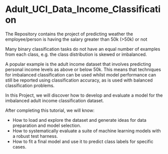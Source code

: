 # Adult_UCI_Data_Income_Classification
The Repository contains the project of predicting weather the employee/person is having the salary greater than 50k (>50k) or not

Many binary classification tasks do not have an equal number of examples from each class, e.g. the class distribution is skewed or imbalanced.

A popular example is the adult income dataset that involves predicting personal income levels as above or below 50k.
This means that techniques for imbalanced classification can be used whilst model performance can still be reported using classification accuracy, as is used with balanced classification problems.

In this Project, we will discover how to develop and evaluate a model for the imbalanced adult income classification dataset.

After completing this tutorial, we will know:

- How to load and explore the dataset and generate ideas for data preparation and model selection.
- How to systematically evaluate a suite of machine learning models with a robust test harness.
- How to fit a final model and use it to predict class labels for specific cases.
